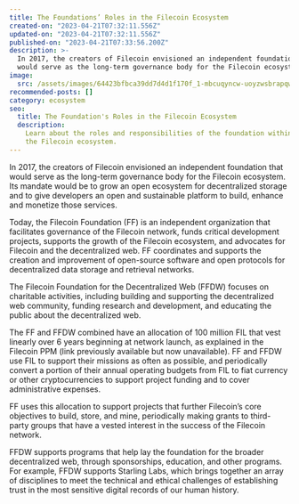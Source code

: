 ```yaml
---
title: The Foundations’ Roles in the Filecoin Ecosystem
created-on: "2023-04-21T07:32:11.556Z"
updated-on: "2023-04-21T07:32:11.556Z"
published-on: "2023-04-21T07:33:56.200Z"
description: >-
  In 2017, the creators of Filecoin envisioned an independent foundation that
  would serve as the long-term governance body for the Filecoin ecosystem.
image:
  src: /assets/images/64423bfbca39dd7d4d1f170f_1-mbcuqyncw-uoyzwsbrapqw.png
recommended-posts: []
category: ecosystem
seo:
  title: The Foundation's Roles in the Filecoin Ecosystem
  description:
    Learn about the roles and responsibilities of the foundation within
    the Filecoin ecosystem.
---
```


In 2017, the creators of Filecoin envisioned an independent foundation that would serve as the long-term governance body for the Filecoin ecosystem. Its mandate would be to grow an open ecosystem for decentralized storage and to give developers an open and sustainable platform to build, enhance and monetize those services.

Today, the Filecoin Foundation (FF) is an independent organization that facilitates governance of the Filecoin network, funds critical development projects, supports the growth of the Filecoin ecosystem, and advocates for Filecoin and the decentralized web. FF coordinates and supports the creation and improvement of open-source software and open protocols for decentralized data storage and retrieval networks.

The Filecoin Foundation for the Decentralized Web (FFDW) focuses on charitable activities, including building and supporting the decentralized web community, funding research and development, and educating the public about the decentralized web.

The FF and FFDW combined have an allocation of 100 million FIL that vest linearly over 6 years beginning at network launch, as explained in the Filecoin PPM (link previously available but now unavailable). FF and FFDW use FIL to support their missions as often as possible, and periodically convert a portion of their annual operating budgets from FIL to fiat currency or other cryptocurrencies to support project funding and to cover administrative expenses.

FF uses this allocation to support projects that further Filecoin’s core objectives to build, store, and mine, periodically making grants to third-party groups that have a vested interest in the success of the Filecoin network.

FFDW supports programs that help lay the foundation for the broader decentralized web, through sponsorships, education, and other programs. For example, FFDW supports Starling Labs, which brings together an array of disciplines to meet the technical and ethical challenges of establishing trust in the most sensitive digital records of our human history.
